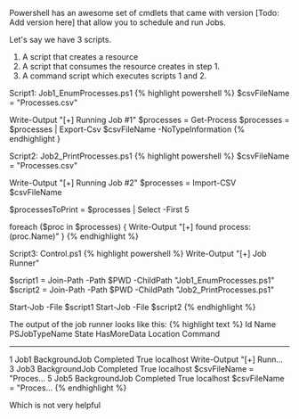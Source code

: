 Powershell has an awesome set of cmdlets that came with version [Todo: Add version here] that allow you to schedule and run Jobs.

Let's say we have 3 scripts. 
1. A script that creates a resource
2. A script that consumes the resource creates in step 1. 
3. A command script which executes scripts 1 and 2.

Script1: Job1_EnumProcesses.ps1
{% highlight powershell %}
$csvFileName = "Processes.csv"

Write-Output "[+] Running Job #1"
$processes = Get-Process
$processes = $processes | Export-Csv $csvFileName -NoTypeInformation
{% endhighlight }

Script2: Job2_PrintProcesses.ps1
{% highlight powershell %}
$csvFileName = "Processes.csv"

Write-Output "[+] Running Job #2"
$processes = Import-CSV $csvFileName

$processesToPrint = $processes | Select -First 5

foreach ($proc in $processes)
{
    Write-Output "[+] found process: $($proc.Name)"
}
{% endhighlight %}


Script3: Control.ps1
{% highlight powershell %}
Write-Output "[+] Job Runner"

$script1 = Join-Path -Path $PWD -ChildPath "Job1_EnumProcesses.ps1"
$script2 = Join-Path -Path $PWD -ChildPath "Job2_PrintProcesses.ps1"


Start-Job -File $script1
Start-Job -File $script2
{% endhighlight %}

The output of the job runner looks like this:
{% highlight text %}
Id     Name            PSJobTypeName   State         HasMoreData     Location             Command
--     ----            -------------   -----         -----------     --------             -------
1      Job1            BackgroundJob   Completed     True            localhost            Write-Output "[+] Runn...
3      Job3            BackgroundJob   Completed     True            localhost            $csvFileName = "Proces...
5      Job5            BackgroundJob   Completed     True            localhost            $csvFileName = "Proces...
{% endhighlight %}

Which is not very helpful
